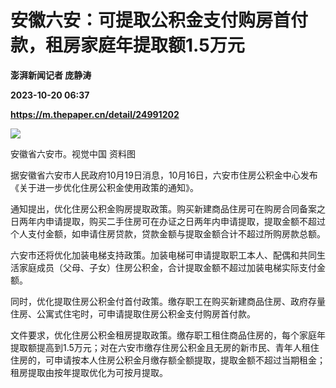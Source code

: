 # 安徽六安：可提取公积金支付购房首付款，租房家庭年提取额1.5万元
**澎湃新闻记者 庞静涛**

**2023-10-20 06:37**

**https://m.thepaper.cn/detail/24991202**

![](https://imagecloud.thepaper.cn/thepaper/image/274/879/350.png)

安徽省六安市。视觉中国 资料图

据安徽省六安市人民政府10月19日消息，10月16日，六安市住房公积金中心发布《关于进一步优化住房公积金使用政策的通知》。

通知提出，优化住房公积金购房提取政策。购买新建商品住房可在购房合同备案之日两年内申请提取，购买二手住房可在办证之日两年内申请提取，提取金额不超过个人支付金额，如申请住房贷款，贷款金额与提取金额合计不超过所购房款总额。

六安市还将优化加装电梯支持政策。加装电梯可申请提取职工本人、配偶和共同生活家庭成员（父母、子女）住房公积金，合计提取金额不超过加装电梯实际支付金额。

同时，优化提取住房公积金付首付政策。缴存职工在购买新建商品住房、政府存量住房、公寓式住宅时，可申请提取住房公积金支付购房首付款。

文件要求，优化住房公积金租房提取政策。缴存职工租住商品住房的，每个家庭年提取额提高到1.5万元；对在六安市缴存住房公积金且无房的新市民、青年人租住住房的，可申请按本人住房公积金月缴存额全额提取，提取金额不超过当期租金；租房提取由按年提取优化为可按月提取。